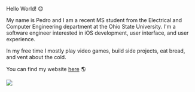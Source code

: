 
Hello World! 😊

My name is Pedro and I am a recent MS student from the Electrical and Computer Engineering department at the Ohio State University. I'm a software engineer interested in iOS development, user interface, and user experience.

In my free time I mostly play video games, build side projects, eat bread, and vent about the cold.

You can find my website [here](https://esquilli.dev/) 🌎

![](https://komarev.com/ghpvc/?username=esquilli&color=red)
